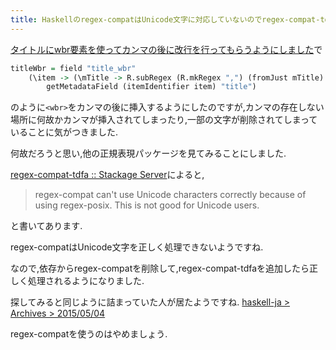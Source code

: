 ```yaml
---
title: Haskellのregex-compatはUnicode文字に対応していないのでregex-compat-tdfaを使いましょう
---
```


[タイトルにwbr要素を使ってカンマの後に改行を行ってもらうようにしました](https://www.ncaq.net/2017/11/03/)で

~~~hs
titleWbr = field "title_wbr"
    (\item -> (\mTitle -> R.subRegex (R.mkRegex ",") (fromJust mTitle) ",<wbr>") <$>
        getMetadataField (itemIdentifier item) "title")
~~~

のように`<wbr>`をカンマの後に挿入するようにしたのですが,カンマの存在しない場所に何故かカンマが挿入されてしまったり,一部の文字が削除されてしまっていることに気がつきました.

何故だろうと思い,他の正規表現パッケージを見てみることにしました.

[regex-compat-tdfa :: Stackage Server](https://www.stackage.org/package/regex-compat-tdfa)によると,

> regex-compat can't use Unicode characters correctly because of using regex-posix. This is not good for Unicode users.

と書いてあります.

regex-compatはUnicode文字を正しく処理できないようですね.

なので,依存からregex-compatを削除して,regex-compat-tdfaを追加したら正しく処理されるようになりました.

探してみると同じように詰まっていた人が居たようですね.
[haskell-ja > Archives > 2015/05/04](http://chaton.practical-scheme.net/haskell-ja/a/2015/05/04)

regex-compatを使うのはやめましょう.
